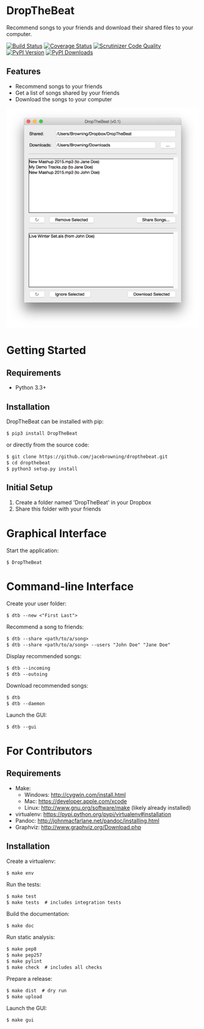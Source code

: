 DropTheBeat
===========

Recommend songs to your friends and download their shared files to your computer.

[![Build Status](http://img.shields.io/travis/jacebrowning/dropthebeat/master.svg)](https://travis-ci.org/jacebrowning/dropthebeat)
[![Coverage Status](http://img.shields.io/coveralls/jacebrowning/dropthebeat/master.svg)](https://coveralls.io/r/jacebrowning/dropthebeat)
[![Scrutinizer Code Quality](http://img.shields.io/scrutinizer/g/jacebrowning/dropthebeat.svg)](https://scrutinizer-ci.com/g/jacebrowning/dropthebeat/?branch=master)
[![PyPI Version](http://img.shields.io/pypi/v/DropTheBeat.svg)](https://pypi.python.org/pypi/DropTheBeat)
[![PyPI Downloads](http://img.shields.io/pypi/dm/DropTheBeat.svg)](https://pypi.python.org/pypi/DropTheBeat)

Features
--------

* Recommend songs to your friends
* Get a list of songs shared by your friends
* Download the songs to your computer

![screenshot](https://github.com/jacebrowning/dropthebeat/blob/master/docs/assets/screenshot.png)

Getting Started
===============

Requirements
------------

* Python 3.3+

Installation
------------

DropTheBeat can be installed with pip:

```
$ pip3 install DropTheBeat
```

or directly from the source code:

```
$ git clone https://github.com/jacebrowning/dropthebeat.git
$ cd dropthebeat
$ python3 setup.py install
```

Initial Setup
-------------

1. Create a folder named 'DropTheBeat' in your Dropbox
2. Share this folder with your friends

Graphical Interface
===================

Start the application:

```
$ DropTheBeat
```

Command-line Interface
======================

Create your user folder:

```
$ dtb --new <"First Last">
```

Recommend a song to friends:

```
$ dtb --share <path/to/a/song>
$ dtb --share <path/to/a/song> --users "John Doe" "Jane Doe"
```

Display recommended songs:

```
$ dtb --incoming
$ dtb --outoing
```

Download recommended songs:

```
$ dtb
$ dtb --daemon
```

Launch the GUI:

```
$ dtb --gui
```

For Contributors
================

Requirements
------------

* Make:
    * Windows: http://cygwin.com/install.html
    * Mac: https://developer.apple.com/xcode
    * Linux: http://www.gnu.org/software/make (likely already installed)
* virtualenv: https://pypi.python.org/pypi/virtualenv#installation
* Pandoc: http://johnmacfarlane.net/pandoc/installing.html
* Graphviz: http://www.graphviz.org/Download.php

Installation
------------

Create a virtualenv:

```
$ make env
```

Run the tests:

```
$ make test
$ make tests  # includes integration tests
```

Build the documentation:

```
$ make doc
```

Run static analysis:

```
$ make pep8
$ make pep257
$ make pylint
$ make check  # includes all checks
```

Prepare a release:

```
$ make dist  # dry run
$ make upload
```

Launch the GUI:

```
$ make gui
```
